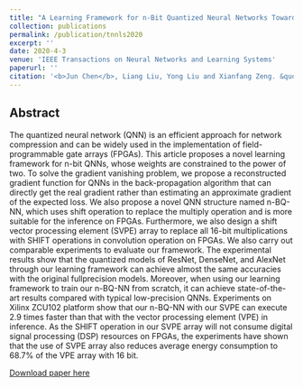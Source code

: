 ```yaml
---
title: "A Learning Framework for n-Bit Quantized Neural Networks Toward FPGAs"
collection: publications
permalink: /publication/tnnls2020
excerpt: ''
date: 2020-4-3
venue: 'IEEE Transactions on Neural Networks and Learning Systems'
paperurl: ''
citation: '<b>Jun Chen</b>, Liang Liu, Yong Liu and Xianfang Zeng. &quot; Learning Framework for n-Bit Quantized Neural Networks Toward FPGAs. &quot; <i>IEEE Transactions on Neural Networks and Learning Systems</i>. 2020.'
---
```

## Abstract

The quantized neural network (QNN) is an efficient approach for network compression and can be widely used in the implementation of field-programmable gate arrays (FPGAs). This article proposes a novel learning framework for n-bit QNNs, whose weights are constrained to the power of two. To solve the gradient vanishing problem, we propose a reconstructed gradient function for QNNs in the back-propagation algorithm that can directly get the real gradient rather than estimating an approximate gradient of the expected loss. We also propose a novel QNN structure named n-BQ-NN, which uses shift operation to replace the multiply operation and is more suitable for the inference on FPGAs. Furthermore, we also design a shift vector processing element (SVPE) array to replace all 16-bit multiplications with SHIFT operations in convolution operation on FPGAs. We also carry out comparable experiments to evaluate our framework. The experimental results show that the quantized models of ResNet, DenseNet, and AlexNet through our learning framework can achieve almost the same accuracies with the original fullprecision models. Moreover, when using our learning framework to train our n-BQ-NN from scratch, it can achieve state-of-the-art results compared with typical low-precision QNNs. Experiments on Xilinx ZCU102 platform show that our n-BQ-NN with our SVPE can execute 2.9 times faster than that with the vector processing element (VPE) in inference. As the SHIFT operation in our SVPE array will not consume digital signal processing (DSP) resources on FPGAs, the experiments have shown that the use of SVPE array also reduces average energy consumption to 68.7% of the VPE array with 16 bit.


[Download paper here](http://junc-hen.github.io/files/tnnls2020.pdf)